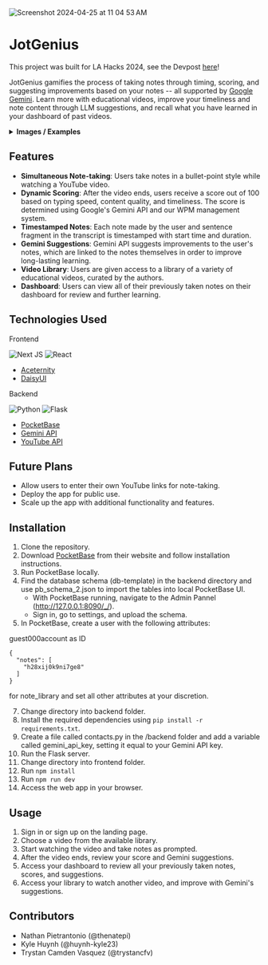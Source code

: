 <img width="vw" alt="Screenshot 2024-04-25 at 11 04 53 AM" src="https://github.com/theNatePi/JotGenius/assets/78774649/1cedaead-b135-46d6-8c5a-14d91d7c7a64">

# JotGenius

This project was built for LA Hacks 2024, see the Devpost [here](https://devpost.com/software/jotgenius)!

JotGenius gamifies the process of taking notes through timing, scoring, and suggesting improvements based on your notes -- all supported by [Google Gemini](https://gemini.google.com/). Learn more with educational videos, improve your timeliness and note content through LLM suggestions, and recall what you have learned in your dashboard of past videos.

<details>
  <summary>
    <b>Images / Examples</b>
  </summary>

   -|-
  :-------------------------:|:-------------------------:
  **YouTube Based Content Libary** <img src="https://github.com/theNatePi/JotGenius/assets/78774649/64080e61-f53d-4268-a2a8-a78bece54ea5" width="1000" />  |  **Custom Note Taking Page** <img src="https://github.com/theNatePi/JotGenius/assets/78774649/4abe66d5-5826-473c-bef5-c72370e63792" width="1000" />
  **Note Summary Page** <img src="https://github.com/theNatePi/JotGenius/assets/78774649/05138612-131d-4f77-9e1a-8ba87dfee700" width="1000" />  |  **Custom Gemini Suggestions** <img src="https://github.com/theNatePi/JotGenius/assets/78774649/5f5f85d0-be06-4a49-84c5-61b7cc1084a6" width="1000" />
</details>

## Features

- **Simultaneous Note-taking**: Users take notes in a bullet-point style while watching a YouTube video.
- **Dynamic Scoring**: After the video ends, users receive a score out of 100 based on typing speed, content quality, and timeliness. The score is determined using Google's Gemini API and our WPM management system.
- **Timestamped Notes**: Each note made by the user and sentence fragment in the transcript is timestamped with start time and duration.
- **Gemini Suggestions**: Gemini API suggests improvements to the user's notes, which are linked to the notes themselves in order to improve long-lasting learning.
- **Video Library**: Users are given access to a library of a variety of educational videos, curated by the authors.
- **Dashboard**: Users can view all of their previously taken notes on their dashboard for review and further learning.

## Technologies Used

Frontend

![Next JS](https://img.shields.io/badge/Next-black?style=for-the-badge&logo=next.js&logoColor=white)
![React](https://img.shields.io/badge/react-%2320232a.svg?style=for-the-badge&logo=react&logoColor=%2361DAFB)
- [Aceternity](https://www.aceternity.com/components)
- [DaisyUI](https://daisyui.com/)

Backend

![Python](https://img.shields.io/badge/python-3670A0?style=for-the-badge&logo=python&logoColor=ffdd54)
![Flask](https://img.shields.io/badge/flask-%23000.svg?style=for-the-badge&logo=flask&logoColor=white)
- [PocketBase](https://pocketbase.io/)
- [Gemini API](https://gemini.google.com)
- [YouTube API](https://developers.google.com/youtube/iframe_api_reference)

## Future Plans

- Allow users to enter their own YouTube links for note-taking.
- Deploy the app for public use.
- Scale up the app with additional functionality and features.

## Installation

1. Clone the repository.
2. Download [PocketBase](https://pocketbase.io/) from their website and follow installation instructions.
3. Run PocketBase locally.
4. Find the database schema (db-template) in the backend directory and use pb_schema_2.json to import the tables into local PocketBase UI.
     - With PocketBase running, navigate to the Admin Pannel (http://127.0.0.1:8090/_/).
     - Sign in, go to settings, and upload the schema.
6. In PocketBase, create a user with the following attributes:

guest000account as ID
```
{
  "notes": [
    "h28xij0k9ni7ge8"
  ]
}
```
for note_library and set all other attributes at your discretion.

7. Change directory into backend folder.
8. Install the required dependencies using `pip install -r requirements.txt`.
9. Create a file called contacts.py in the /backend folder and add a variable called gemini_api_key, setting it equal to your Gemini API key.
10.  Run the Flask server.
11.  Change directory into frontend folder.
12. Run `npm install`
13. Run `npm run dev`
14. Access the web app in your browser.

## Usage

1. Sign in or sign up on the landing page.
2. Choose a video from the available library.
3. Start watching the video and take notes as prompted.
4. After the video ends, review your score and Gemini suggestions.
5. Access your dashboard to review all your previously taken notes, scores, and suggestions.
6. Access your library to watch another video, and improve with Gemini's suggestions.

## Contributors

- Nathan Pietrantonio (@thenatepi)
- Kyle Huynh (@huynh-kyle23)
- Trystan Camden Vasquez (@trystancfv)

